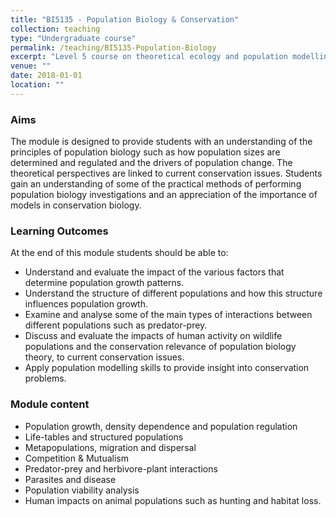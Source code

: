```yaml
---
title: "BI5135 - Population Biology & Conservation"
collection: teaching
type: "Undergraduate course"
permalink: /teaching/BI5135-Population-Biology
excerpt: "Level 5 course on theoretical ecology and population modelling"
venue: ""
date: 2018-01-01
location: ""
---
```


### Aims

The module is designed to provide students with an understanding of the principles of population biology such as how population sizes are determined and regulated and the drivers of population change. The theoretical perspectives are linked to current conservation issues. Students gain an understanding of some of the practical methods of performing population biology investigations and an appreciation of the importance of models in conservation biology. 

### Learning Outcomes

At the end of this module students should be able to:  

* Understand and evaluate the impact of the various factors that determine population growth patterns.
* Understand the structure of different populations and how this structure influences population growth.
* Examine and analyse some of the main types of interactions between different populations such as predator-prey.
* Discuss and evaluate the impacts of human activity on wildlife populations and the conservation relevance of population biology theory, to current conservation issues.
* Apply population modelling skills to provide insight into conservation problems. 


### Module content


* Population growth, density dependence and population regulation
* Life-tables and structured populations
* Metapopulations, migration and dispersal
* Competition & Mutualism
* Predator-prey and herbivore-plant interactions
* Parasites and disease
* Population viability analysis
* Human impacts on animal populations such as hunting and habitat loss.


